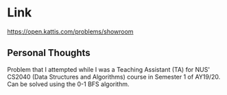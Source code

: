 # Link

https://open.kattis.com/problems/showroom

## Personal Thoughts

Problem that I attempted while I was a Teaching Assistant (TA) for NUS' CS2040 (Data Structures and Algorithms) course in Semester 1 of AY19/20. Can be solved using the 0-1 BFS algorithm.

